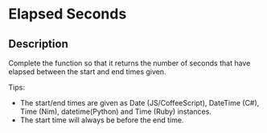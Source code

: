 # Elapsed Seconds

## Description

Complete the function so that it returns the number of seconds that have elapsed between the start and end times given.

Tips:

* The start/end times are given as Date (JS/CoffeeScript), DateTime (C#), Time (Nim), datetime(Python) and Time (Ruby) instances.
* The start time will always be before the end time.
